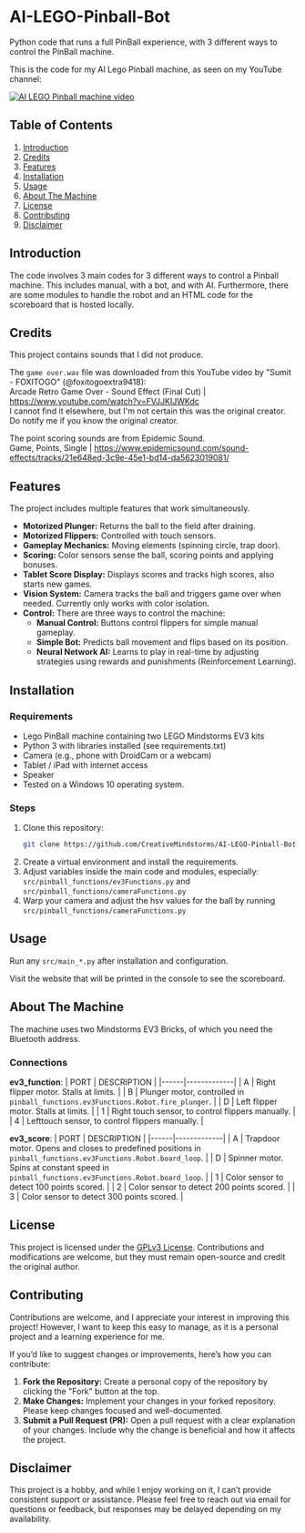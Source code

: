 # AI-LEGO-Pinball-Bot
Python code that runs a full PinBall experience, with 3 different ways to control the PinBall machine.

This is the code for my AI Lego Pinball machine, as seen on my YouTube channel:
<div align="left">
  <a href="https://youtu.be/do4EYq6oEQg"><img src="https://img.youtube.com/vi/do4EYq6oEQg/0.jpg" alt="AI LEGO Pinball machine video"></a>
</div>

## Table of Contents
1. [Introduction](#introduction)
2. [Credits](#credits)
3. [Features](#features)
4. [Installation](#installation)
5. [Usage](#usage)
6. [About The Machine](#about-the-machine)
7. [License](#license)
8. [Contributing](#contributing)
9. [Disclaimer](#disclaimer)

## Introduction
The code involves 3 main codes for 3 different ways to control a Pinball machine. This includes manual, with a bot, and with AI. Furthermore, there are some modules to handle the robot and an HTML code for the scoreboard that is hosted locally.

## Credits
This project contains sounds that I did not produce.

The `game over.wav` file was downloaded from this YouTube video by "Sumit - FOXITOGO" (@foxitogoextra9418):\
Arcade Retro Game Over - Sound Effect (Final Cut) | https://www.youtube.com/watch?v=FVJJKIJWKdc \
I cannot find it elsewhere, but I'm not certain this was the original creator. Do notify me if you know the original creator.

The point scoring sounds are from Epidemic Sound.\
Game, Points, Single | https://www.epidemicsound.com/sound-effects/tracks/21e648ed-3c9e-45e1-bd14-da5623019081/

## Features
The project includes multiple features that work simultaneously.
- **Motorized Plunger:** Returns the ball to the field after draining.
- **Motorized Flippers:** Controlled with touch sensors.
- **Gameplay Mechanics:** Moving elements (spinning circle, trap door).
- **Scoring:** Color sensors sense the ball, scoring points and applying bonuses.
- **Tablet Score Display:** Displays scores and tracks high scores, also starts new games.
- **Vision System:** Camera tracks the ball and triggers game over when needed. Currently only works with color isolation.
- **Control:** There are three ways to control the machine:
  - **Manual Control:** Buttons control flippers for simple manual gameplay.
  - **Simple Bot:** Predicts ball movement and flips based on its position.
  - **Neural Network AI:** Learns to play in real-time by adjusting strategies using rewards and punishments (Reinforcement Learning).

## Installation
### Requirements
- Lego PinBall machine containing two LEGO Mindstorms EV3 kits
- Python 3 with libraries installed (see requirements.txt)
- Camera (e.g., phone with DroidCam or a webcam)
- Tablet / iPad with internet access
- Speaker
- Tested on a Windows 10 operating system.

### Steps
1. Clone this repository:
   ```bash
   git clone https://github.com/CreativeMindstorms/AI-LEGO-Pinball-Bot.git
2. Create a virtual environment and install the requirements.
3. Adjust variables inside the main code and modules, especially:
	`src/pinball_functions/ev3Functions.py` and `src/pinball_functions/cameraFunctions.py`
4. Warp your camera and adjust the hsv values for the ball by running `src/pinball_functions/cameraFunctions.py`

## Usage
Run any `src/main_*.py` after installation and configuration.

Visit the website that will be printed in the console to see the scoreboard.

## About The Machine
The machine uses two Mindstorms EV3 Bricks, of which you need the Bluetooth address.
### Connections

**ev3_function**:
| PORT | DESCRIPTION |
|------|-------------|
| A    | Right flipper motor. Stalls at limits. |
| B    | Plunger motor, controlled in `pinball_functions.ev3Functions.Robot.fire_plunger`. |
| D    | Left flipper motor. Stalls at limits. |
| 1    | Right touch sensor, to control flippers manually. |
| 4    | Lefttouch sensor, to control flippers manually. |

**ev3_score**:
| PORT | DESCRIPTION |
|------|-------------|
| A    | Trapdoor motor. Opens and closes to predefined positions in `pinball_functions.ev3Functions.Robot.board_loop`. |
| D    | Spinner motor. Spins at constant speed in `pinball_functions.ev3Functions.Robot.board_loop`. |
| 1    | Color sensor to detect 100 points scored. |
| 2    | Color sensor to detect 200 points scored. |
| 3    | Color sensor to detect 300 points scored. |


## License
This project is licensed under the [GPLv3 License](LICENSE). Contributions and modifications are welcome, but they must remain open-source and credit the original author.

## Contributing

Contributions are welcome, and I appreciate your interest in improving this project! However, I want to keep this easy to manage, as it is a personal project and a learning experience for me.

If you’d like to suggest changes or improvements, here’s how you can contribute:

1.  **Fork the Repository:** Create a personal copy of the repository by clicking the "Fork" button at the top.
2.  **Make Changes:** Implement your changes in your forked repository. Please keep changes focused and well-documented.
3.  **Submit a Pull Request (PR):** Open a pull request with a clear explanation of your changes. Include why the change is beneficial and how it affects the project.

## Disclaimer

This project is a hobby, and while I enjoy working on it, I can’t provide consistent support or assistance. Please feel free to reach out via email for questions or feedback, but responses may be delayed depending on my availability.
